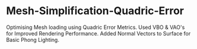 # Mesh-Simplification-Quadric-Error
Optimising Mesh loading using Quadric Error Metrics. Used VBO &amp; VAO's for Improved Rendering Performance. Added Normal Vectors to Surface for Basic Phong Lighting.
